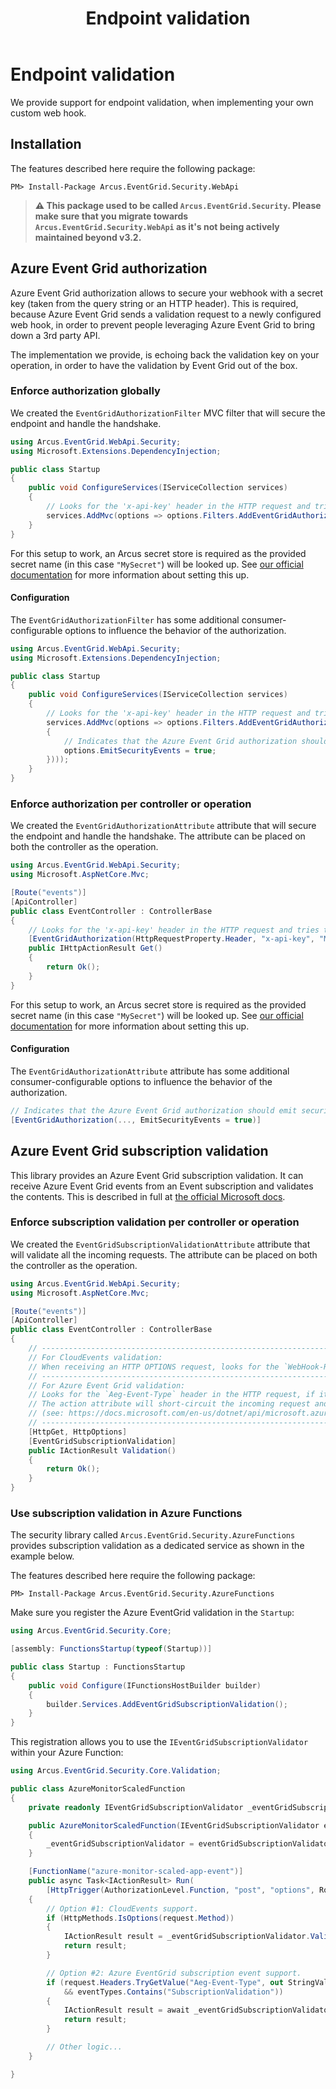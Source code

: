 ﻿---
title: "Endpoint validation"
layout: default
---

# Endpoint validation

We provide support for endpoint validation, when implementing your own custom web hook.

## Installation

The features described here require the following package:

```shell
PM> Install-Package Arcus.EventGrid.Security.WebApi
```
> **⚠ This package used to be called `Arcus.EventGrid.Security`. Please make sure that you migrate towards `Arcus.EventGrid.Security.WebApi` as it's not being actively maintained beyond v3.2.**

## Azure Event Grid authorization

Azure Event Grid authorization allows to secure your webhook with a secret key (taken from the query string or an HTTP header). 
This is required, because Azure Event Grid sends a validation request to a newly configured web hook, in order to prevent people leveraging Azure Event Grid to bring down a 3rd party API. 

The implementation we provide, is echoing back the validation key on your operation, in order to have the validation by Event Grid out of the box.

### Enforce authorization globally

We created the `EventGridAuthorizationFilter` MVC filter that will secure the endpoint and handle the handshake.

```csharp
using Arcus.EventGrid.WebApi.Security;
using Microsoft.Extensions.DependencyInjection;

public class Startup
{
    public void ConfigureServices(IServiceCollection services)
    {
        // Looks for the 'x-api-key' header in the HTTP request and tries to match it with the secret retrieved in the secret store with the name 'MySecret'.
        services.AddMvc(options => options.Filters.AddEventGridAuthorization(HttpRequestProperty.Header, "x-api-key", "MySecret")));
    }
}
```

For this setup to work, an Arcus secret store is required as the provided secret name (in this case `"MySecret"`) will be looked up.
See [our official documentation](https://security.arcus-azure.net/features/secret-store/) for more information about setting this up.

#### Configuration

The `EventGridAuthorizationFilter` has some additional consumer-configurable options to influence the behavior of the authorization.

```csharp
using Arcus.EventGrid.WebApi.Security;
using Microsoft.Extensions.DependencyInjection;

public class Startup
{
    public void ConfigureServices(IServiceCollection services)
    {
        // Looks for the 'x-api-key' header in the HTTP request and tries to match it with the secret retrieved in the secret store with the name 'MySecret'.
        services.AddMvc(options => options.Filters.AddEventGridAuthorization(HttpRequestProperty.Header, "x-api-key", "MySecret", options =>
        {
            // Indicates that the Azure Event Grid authorization should emit security events during the authorization of the request (default: `false`).
            options.EmitSecurityEvents = true;
        })));
    }
}
```

### Enforce authorization per controller or operation

We created the `EventGridAuthorizationAttribute` attribute that will secure the endpoint and handle the handshake.
The attribute can be placed on both the controller as the operation.

```csharp
using Arcus.EventGrid.WebApi.Security;
using Microsoft.AspNetCore.Mvc;

[Route("events")]
[ApiController]
public class EventController : ControllerBase
{
    // Looks for the 'x-api-key' header in the HTTP request and tries to match it with the secret retrieved in the secret store with the name 'MySecret'.
    [EventGridAuthorization(HttpRequestProperty.Header, "x-api-key", "MySecret")]
    public IHttpActionResult Get()
    {
        return Ok();
    }
}
```

For this setup to work, an Arcus secret store is required as the provided secret name (in this case `"MySecret"`) will be looked up.
See [our official documentation](https://security.arcus-azure.net/features/secret-store/) for more information about setting this up.

#### Configuration

The `EventGridAuthorizationAttribute` attribute has some additional consumer-configurable options to influence the behavior of the authorization.

```csharp
// Indicates that the Azure Event Grid authorization should emit security events during the authorization of the request (default: `false`).
[EventGridAuthorization(..., EmitSecurityEvents = true)]
```

## Azure Event Grid subscription validation

This library provides an Azure Event Grid subscription validation. It can receive Azure Event Grid events from an Event subscription and validates the contents.
This is described in full at [the official Microsoft docs](https://docs.microsoft.com/en-us/azure/event-grid/receive-events).

### Enforce subscription validation per controller or operation

We created the `EventGridSubscriptionValidationAttribute` attribute that will validate all the incoming requests.
The attribute can be placed on both the controller as the operation.

```csharp
using Arcus.EventGrid.WebApi.Security;
using Microsoft.AspNetCore.Mvc;

[Route("events")]
[ApiController]
public class EventController : ControllerBase
{
    // -----------------------------------------------------------------------------------------------------------------------------------------------------------------------
    // For CloudEvents validation:
    // When receiving an HTTP OPTIONS request, looks for the `WebHook-Request-Origin` request header.
    // -----------------------------------------------------------------------------------------------------------------------------------------------------------------------
    // For Azure Event Grid validation:
    // Looks for the `Aeg-Event-Type` header in the HTTP request, if it contains the `SubscriptionValidation` value the request body will be deserialized and validated.
    // The action attribute will short-circuit the incoming request and return the validation result as an `SubscriptionValidationResponse` 
    // (see: https://docs.microsoft.com/en-us/dotnet/api/microsoft.azure.eventgrid.models.subscriptionvalidationresponse?view=azure-dotnet).
    // -----------------------------------------------------------------------------------------------------------------------------------------------------------------------
    [HttpGet, HttpOptions]
    [EventGridSubscriptionValidation]
    public IActionResult Validation()
    {
        return Ok();
    }
}
```

### Use subscription validation in Azure Functions

The security library called `Arcus.EventGrid.Security.AzureFunctions` provides subscription validation as a dedicated service as shown in the example below.

The features described here require the following package:

```shell
PM> Install-Package Arcus.EventGrid.Security.AzureFunctions
```

Make sure you register the Azure EventGrid validation in the `Startup`:

```csharp
using Arcus.EventGrid.Security.Core;

[assembly: FunctionsStartup(typeof(Startup))]

public class Startup : FunctionsStartup
{
    public void Configure(IFunctionsHostBuilder builder)
    {
        builder.Services.AddEventGridSubscriptionValidation();
    }
}
```

This registration allows you to use the `IEventGridSubscriptionValidator` within your Azure Function:

```csharp
using Arcus.EventGrid.Security.Core.Validation;

public class AzureMonitorScaledFunction
{
    private readonly IEventGridSubscriptionValidator _eventGridSubscriptionValidator

    public AzureMonitorScaledFunction(IEventGridSubscriptionValidator eventGridSubscriptionValidator)
    {
        _eventGridSubscriptionValidator = eventGridSubscriptionValidator;
    }

    [FunctionName("azure-monitor-scaled-app-event")]
    public async Task<IActionResult> Run(
        [HttpTrigger(AuthorizationLevel.Function, "post", "options", Route = "v1/autoscale/azure-monitor/app")] HttpRequest request)
    {
        // Option #1: CloudEvents support.
        if (HttpMethods.IsOptions(request.Method))
        {
            IActionResult result = _eventGridSubscriptionValidator.ValidateCloudEventsHandshakeRequest(request);
            return result;
        }

        // Option #2: Azure EventGrid subscription event support.
        if (request.Headers.TryGetValue("Aeg-Event-Type", out StringValues eventTypes)
            && eventTypes.Contains("SubscriptionValidation"))
        {
            IActionResult result = await _eventGridSubscriptionValidator.ValidateEventGridSubscriptionEventRequestAsync(request);
            return result;
        }

        // Other logic...
    }

}
```
